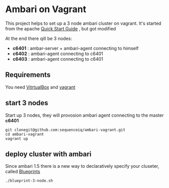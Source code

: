 # Ambari on Vagrant

This project helps to set up a 3 node ambari cluster on vagrant.
It's started from the apache [Quick Start Guide](https://cwiki.apache.org/confluence/display/AMBARI/Quick+Start+Guide)
, but got modified

At the end there qill be 3 nodes:

- **c6401** : ambar-server + ambari-agent connecting to himself
- **c6402** : ambari-agent connecting to c6401
- **c6403** : ambari-agent connecting to c6401

## Requirements

You need [VitrtualBox](https://www.virtualbox.org/) and [vagrant](http://www.vagrantup.com/)

## start 3 nodes

Start up 3 nodes, they will provosion ambari agent connecting to the master **c6401**
```
git clonegit@github.com:sequenceiq/ambari-vagrant.git
cd ambari-vagrant
vagrant up
```

## deploy cluster with ambari

Since ambari 1.5 there is a new way to declaratively specify your cluseter, called
[Blueprints](https://cwiki.apache.org/confluence/display/AMBARI/Blueprints)

```
./blueprint-3-node.sh
```
